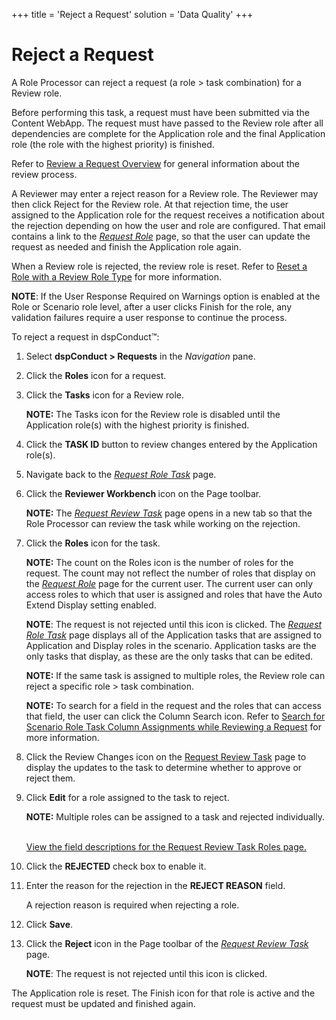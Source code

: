 +++
title = 'Reject a Request'
solution = 'Data Quality'
+++

# Reject a Request

A Role Processor can reject a request (a role \> task combination) for a
Review role.

Before performing this task, a request must have been submitted via the
Content WebApp. The request must have passed to the Review role after
all dependencies are complete for the Application role and the final
Application role (the role with the highest priority) is finished.

Refer to [Review a Request Overview](Review_a_Request_Overview.htm) for
general information about the review process.

A Reviewer may enter a reject reason for a Review role. The Reviewer may
then click Reject for the Review role. At that rejection time, the user
assigned to the Application role for the request receives a notification
about the rejection depending on how the user and role are configured.
That email contains a link to the
<span style="font-style: italic;">[Request
Role](../Page_Desc/Request_Role_H.htm)</span> page, so that the user can
update the request as needed and finish the Application role again.

When a Review role is rejected, the review role is reset. Refer to
[Reset a Role with a Review Role
Type](Reset_a_Role.htm#Reset_a_Role_with_the_Review_Role_Type) for more
information.

**NOTE**: If the User Response Required on Warnings option is enabled at
the Role or Scenario role level, after a user clicks Finish for the
role, any validation failures require a user response to continue the
process.

To reject a request in dspConduct™:

1.  Select <span style="font-weight: bold;">dspConduct \>
    Requests</span> in the
    <span style="font-style: italic;">Navigation</span> pane.

2.  Click the <span style="font-weight: bold;">Roles</span> icon for a
    request.

3.  Click the <span style="font-weight: bold;">Tasks</span> icon for a
    Review role.
    
    **NOTE:** The Tasks icon for the Review role is disabled until the
    Application role(s) with the highest priority is finished.

4.  Click the <span style="font-weight: bold;">TASK ID</span> button to
    review changes entered by the Application role(s).

5.  Navigate back to the <span style="font-style: italic;">[Request Role
    Task](../Page_Desc/Request_Role_Task.htm)</span> page.

6.  Click the <span style="font-weight: bold;">Reviewer Workbench
    </span>icon on the Page toolbar.
    
    **NOTE:** The <span style="font-style: italic;">[Request Review
    Task](../Page_Desc/Request_Review_Task.htm)</span> page opens in a
    new tab so that the Role Processor can review the task while working
    on the rejection.

7.  Click the <span style="font-weight: bold;">Roles</span> icon for the
    task.
    
    **NOTE:** The count on the Roles icon is the number of roles for the
    request. The count may not reflect the number of roles that display
    on the <span style="font-style: italic;">[Request
    Role](../Page_Desc/Request_Role_H.htm)</span> page for the current
    user. The current user can only access roles to which that user is
    assigned and roles that have the Auto Extend Display setting
    enabled.
    
    <span style="font-weight: bold;">NOTE</span>: The request is not
    rejected until this icon is clicked. The
    <span style="font-style: italic;">[Request Role
    Task](../Page_Desc/Request_Role_Task.htm)</span> page displays all
    of the Application tasks that are assigned to Application and
    Display roles in the scenario. Application tasks are the only tasks
    that display, as these are the only tasks that can be edited.
    
    **NOTE:** If the same task is assigned to multiple roles, the Review
    role can reject a specific role \> task combination.
    
    **NOTE:** To search for a field in the request and the roles that
    can access that field, the user can click the Column Search icon.
    Refer to [Search for Scenario Role Task Column Assignments while
    Reviewing a
    Request](Search_for_Scenario_Role_Task_Column_Assignments_while_Reviewing_a_Request.htm)
    for more information.

8.  Click the Review Changes icon on the [Request Review
    Task](../Page_Desc/Request_Review_Task.htm) page to display the
    updates to the task to determine whether to approve or reject them.

9.  Click <span style="font-weight: bold;">Edit</span> for a role
    assigned to the task to reject.
    
    **NOTE:** Multiple roles can be assigned to a task and rejected
    individually.  
    
    [View the field descriptions for the Request Review Task Roles
    page.](../Page_Desc/Request_Review_Task_Roles.htm)

10. Click the <span style="font-weight: bold;">REJECTED</span> check box
    to enable it.

11. Enter the reason for the rejection in the
    <span style="font-weight: bold;">REJECT REASON</span> field.
    
    A rejection reason is required when rejecting a role.

12. Click <span style="font-weight: bold;">Save</span>.

13. Click the <span style="font-weight: bold;">Reject</span> icon in the
    Page toolbar of the <span style="font-style: italic;">[Request
    Review Task](../Page_Desc/Request_Review_Task.htm)</span> page.
    
    <span style="font-weight: bold;">NOTE</span>: The request is not
    rejected until this icon is clicked.

The Application role is reset. The Finish icon for that role is active
and the request must be updated and finished again.
